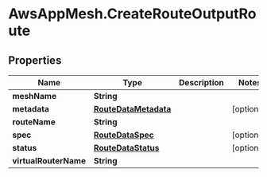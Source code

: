 # AwsAppMesh.CreateRouteOutputRoute

## Properties

Name | Type | Description | Notes
------------ | ------------- | ------------- | -------------
**meshName** | **String** |  | 
**metadata** | [**RouteDataMetadata**](RouteDataMetadata.md) |  | [optional] 
**routeName** | **String** |  | 
**spec** | [**RouteDataSpec**](RouteDataSpec.md) |  | [optional] 
**status** | [**RouteDataStatus**](RouteDataStatus.md) |  | [optional] 
**virtualRouterName** | **String** |  | 


